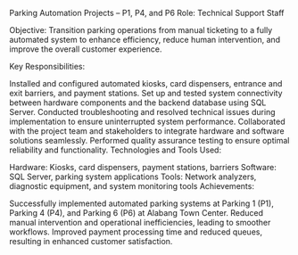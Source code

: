 Parking Automation Projects – P1, P4, and P6
Role: Technical Support Staff

Objective:
Transition parking operations from manual ticketing to a fully automated system to enhance efficiency, reduce human intervention, and improve the overall customer experience.

Key Responsibilities:

Installed and configured automated kiosks, card dispensers, entrance and exit barriers, and payment stations.
Set up and tested system connectivity between hardware components and the backend database using SQL Server.
Conducted troubleshooting and resolved technical issues during implementation to ensure uninterrupted system performance.
Collaborated with the project team and stakeholders to integrate hardware and software solutions seamlessly.
Performed quality assurance testing to ensure optimal reliability and functionality.
Technologies and Tools Used:

Hardware: Kiosks, card dispensers, payment stations, barriers
Software: SQL Server, parking system applications
Tools: Network analyzers, diagnostic equipment, and system monitoring tools
Achievements:

Successfully implemented automated parking systems at Parking 1 (P1), Parking 4 (P4), and Parking 6 (P6) at Alabang Town Center.
Reduced manual intervention and operational inefficiencies, leading to smoother workflows.
Improved payment processing time and reduced queues, resulting in enhanced customer satisfaction.
